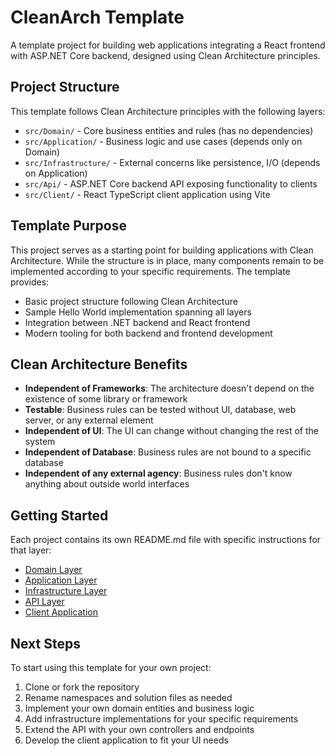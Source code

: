 # CleanArch Template

A template project for building web applications integrating a React frontend with ASP.NET Core backend, designed using Clean Architecture principles.

## Project Structure

This template follows Clean Architecture principles with the following layers:

- `src/Domain/` - Core business entities and rules (has no dependencies)
- `src/Application/` - Business logic and use cases (depends only on Domain)
- `src/Infrastructure/` - External concerns like persistence, I/O (depends on Application)
- `src/Api/` - ASP.NET Core backend API exposing functionality to clients
- `src/Client/` - React TypeScript client application using Vite

## Template Purpose

This project serves as a starting point for building applications with Clean Architecture. While the structure is in place, many components remain to be implemented according to your specific requirements. The template provides:

- Basic project structure following Clean Architecture
- Sample Hello World implementation spanning all layers
- Integration between .NET backend and React frontend
- Modern tooling for both backend and frontend development

## Clean Architecture Benefits

- **Independent of Frameworks**: The architecture doesn't depend on the existence of some library or framework
- **Testable**: Business rules can be tested without UI, database, web server, or any external element
- **Independent of UI**: The UI can change without changing the rest of the system
- **Independent of Database**: Business rules are not bound to a specific database
- **Independent of any external agency**: Business rules don't know anything about outside world interfaces

## Getting Started

Each project contains its own README.md file with specific instructions for that layer:

- [Domain Layer](/src/Domain/README.md)
- [Application Layer](/src/Application/README.md)
- [Infrastructure Layer](/src/Infrastructure/README.md)
- [API Layer](/src/Api/README.md)
- [Client Application](/src/Client/README.md)

## Next Steps

To start using this template for your own project:

1. Clone or fork the repository
2. Rename namespaces and solution files as needed
3. Implement your own domain entities and business logic
4. Add infrastructure implementations for your specific requirements
5. Extend the API with your own controllers and endpoints
6. Develop the client application to fit your UI needs